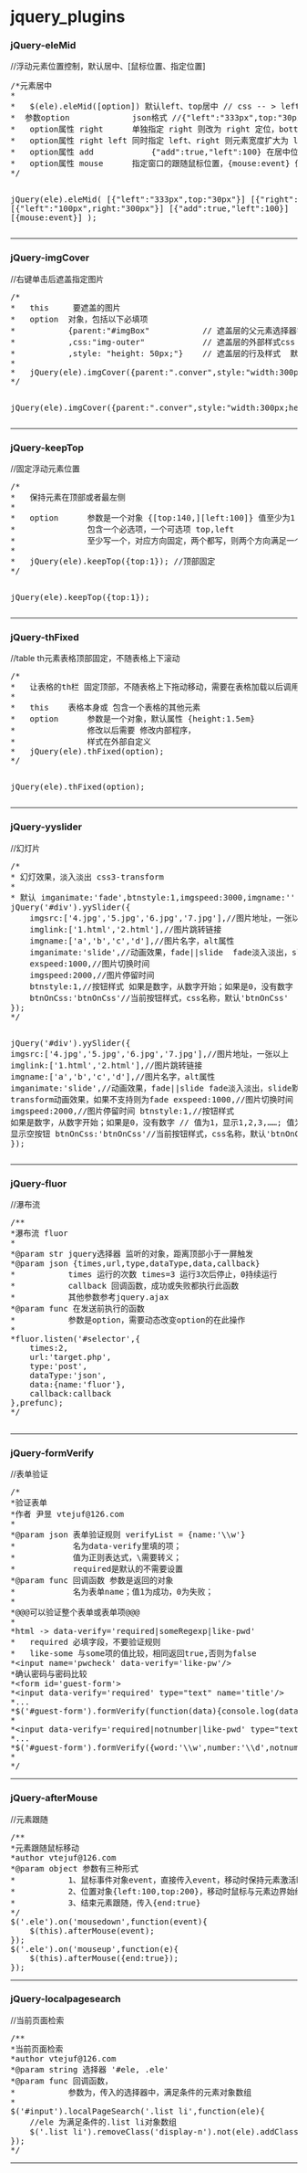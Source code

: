 jquery_plugins
==============

<h3>jQuery-eleMid</h3> //浮动元素位置控制，默认居中、[鼠标位置、指定位置]
<pre>
/*元素居中
*
*   $(ele).eleMid([option]) 默认left、top居中 // css -- > left:居中;top:居中
*  参数option				json格式 //{"left":"333px",top:"30px"} css -- > left:333px;top:30px
*	option属性 right		单独指定 right 则改为 right 定位，bottom 同理 // {"right":"50px"} css -- > right:50px;top:居中
*	option属性 right left	同时指定 left、right 则元素宽度扩大为 left到right，bottom、top同理
*	option属性 add			{"add":true,"left":100} 在居中位置上加left 100 ，top同理；指定 right、bottom 则在居中位置上向右、下扩展
*	option属性 mouse		指定窗口的跟随鼠标位置，{mouse:event} 值为事件对象
*/

jQuery(ele).eleMid(
	[{"left":"333px",top:"30px"}]
	[{"right":"50px"}]
	[{"left":"100px",right:"300px"}]
	[{"add":true,"left":100}]
	[{mouse:event}]
);
</pre>
<hr>
<h3>jQuery-imgCover</h3> //右键单击后遮盖指定图片
<pre>
/*
*	this	 要遮盖的图片
*	option  对象，包括以下必填项
*			{parent:"#imgBox"			// 遮盖层的父元素选择器字符串 .class #id  默认 body
*			,css:"img-outer"			// 遮盖层的外部样式css 多个样式空格隔开 "css1 css2 css3"  默认空字符串
*			,style: "height: 50px;"}	// 遮盖层的行及样式  默认空字符串
*
*	jQuery(ele).imgCover({parent:".conver",style:"width:300px;height:300px;",css:"good"});
*/

jQuery(ele).imgCover({parent:".conver",style:"width:300px;height:300px;",css:"good"});
</pre>
<hr>
<h3>jQuery-keepTop</h3> //固定浮动元素位置
<pre>
/*
*	保持元素在顶部或者最左侧
*
*	option		参数是一个对象 {[top:140,][left:100]} 值至少为1
*				包含一个必选项，一个可选项 top,left 
*				至少写一个，对应方向固定，两个都写，则两个方向满足一个就固定
*
*	jQuery(ele).keepTop({top:1}); //顶部固定
*/

jQuery(ele).keepTop({top:1});
</pre>
<hr>
<h3>jQuery-thFixed</h3> //table th元素表格顶部固定，不随表格上下滚动
<pre>
/*
*	让表格的th栏 固定顶部，不随表格上下拖动移动，需要在表格加载以后调用
*
*	this	表格本身或 包含一个表格的其他元素
*	option		参数是一个对象，默认属性 {height:1.5em}
*				修改以后需要 修改内部程序，
*				样式在外部自定义
*	jQuery(ele).thFixed(option);
*/

jQuery(ele).thFixed(option);
</pre>
<hr>
<h3>jQuery-yyslider</h3> //幻灯片
<pre>
/*
* 幻灯效果，淡入淡出 css3-transform
* 
* 默认 imganimate:'fade',btnstyle:1,imgspeed:3000,imgname:''
jQuery('#div').yySlider({
	imgsrc:['4.jpg','5.jpg','6.jpg','7.jpg'],//图片地址，一张以上
	imglink:['1.html','2.html'],//图片跳转链接
	imgname:['a','b','c','d'],//图片名字，alt属性
	imganimate:'slide',//动画效果，fade||slide  fade淡入淡出，slide默认为css3 transform动画效果，如果不支持则为fade
	exspeed:1000,//图片切换时间
	imgspeed:2000,//图片停留时间
	btnstyle:1,//按钮样式 如果是数字，从数字开始；如果是0，没有数字 // 值为1，显示1,2,3,……; 值为0 显示空按钮
	btnOnCss:'btnOnCss'//当前按钮样式，css名称，默认'btnOnCss'
});
*/

jQuery('#div').yySlider({
	imgsrc:['4.jpg','5.jpg','6.jpg','7.jpg'],//图片地址，一张以上
	imglink:['1.html','2.html'],//图片跳转链接
	imgname:['a','b','c','d'],//图片名字，alt属性
	imganimate:'slide',//动画效果，fade||slide  fade淡入淡出，slide默认为css3 transform动画效果，如果不支持则为fade
	exspeed:1000,//图片切换时间
	imgspeed:2000,//图片停留时间
	btnstyle:1,//按钮样式 如果是数字，从数字开始；如果是0，没有数字 // 值为1，显示1,2,3,……; 值为0 显示空按钮
	btnOnCss:'btnOnCss'//当前按钮样式，css名称，默认'btnOnCss'
});
</pre>
<hr>
<h3>jQuery-fluor</h3> //瀑布流
<pre>
/**
*瀑布流 fluor
*
*@param str jquery选择器 监听的对象，距离顶部小于一屏触发
*@param json {times,url,type,dataType,data,callback}
*			times 运行的次数 times=3 运行3次后停止，0持续运行
*			callback 回调函数，成功或失败都执行此函数
*			其他参数参考jquery.ajax
*@param func 在发送前执行的函数
*			参数是option，需要动态改变option的在此操作
*
*fluor.listen('#selector',{
	times:2,
	url:'target.php',
	type:'post',
	dataType:'json',
	data:{name:'fluor'},
	callback:callback
},prefunc);
*/

</pre>
<hr>
<h3>jQuery-formVerify</h3> //表单验证
<pre>
/*
*验证表单
*作者 尹昱 vtejuf@126.com
*
*@param json 表单验证规则 verifyList = {name:'\\w'}
*			 名为data-verify里填的项；
*			 值为正则表达式，\需要转义；
*			 required是默认的不需要设置
*@param func 回调函数 参数是返回的对象
*			 名为表单name；值1为成功，0为失败；
*
*@@@可以验证整个表单或表单项@@@
*
*html -> data-verify='required|someRegexp|like-pwd'
*	required 必填字段，不要验证规则
*	like-some 与some项的值比较，相同返回true,否则为false
*&lt;input name='pwcheck' data-verify='like-pw'/>
*确认密码与密码比较
*&lt;form id='guest-form'>
*&lt;input data-verify='required' type="text" name='title'/>
*...
*$('#guest-form').formVerify(function(data){console.log(data);});
*
*&lt;input data-verify='required|notnumber|like-pwd' type="text" name='title'/>
*...
*$('#guest-form').formVerify({word:'\\w',number:'\\d',notnumber:'[^0-9]'},function(data){console.log(data);});
*
*/
</pre>
<hr>
<h3>jQuery-afterMouse</h3> //元素跟随
<pre>
/**
*元素跟随鼠标移动
*author vtejuf@126.com
*@param object 参数有三种形式
*			1、鼠标事件对象event，直接传入event，移动时保持元素激活时与鼠标的位置关系
*			2、位置对象{left:100,top:200}，移动时鼠标与元素边界始终保持left:100,top:200的距离
*			3、结束元素跟随，传入{end:true}
*/
$('.ele').on('mousedown',function(event){
	$(this).afterMouse(event);
});
$('.ele').on('mouseup',function(e){
	$(this).afterMouse({end:true});
});
</pre>
<hr>
<h3>jQuery-localpagesearch</h3> //当前页面检索
<pre>
/**
*当前页面检索
*author vtejuf@126.com
*@param string 选择器 '#ele, .ele'
*@param func 回调函数，
*			参数为，传入的选择器中，满足条件的元素对象数组
*
$('#input').localPageSearch('.list li',function(ele){
	//ele 为满足条件的.list li对象数组
	$('.list li').removeClass('display-n').not(ele).addClass('display-n');
});
*/
</pre>


<hr>